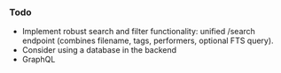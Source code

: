 ### Todo
- Implement robust search and filter functionality: unified /search endpoint (combines filename, tags, performers, optional FTS query).
- Consider using a database in the backend
- GraphQL
